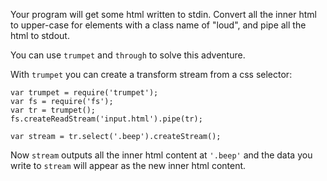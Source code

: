 Your program will get some html written to stdin. Convert all the inner html to
upper-case for elements with a class name of "loud",
and pipe all the html to stdout.

You can use `trumpet` and `through` to solve this adventure.

With `trumpet` you can create a transform stream from a css selector:

    var trumpet = require('trumpet');
    var fs = require('fs');
    var tr = trumpet();
    fs.createReadStream('input.html').pipe(tr);
    
    var stream = tr.select('.beep').createStream();

Now `stream` outputs all the inner html content at `'.beep'` and the data you
write to `stream` will appear as the new inner html content.

